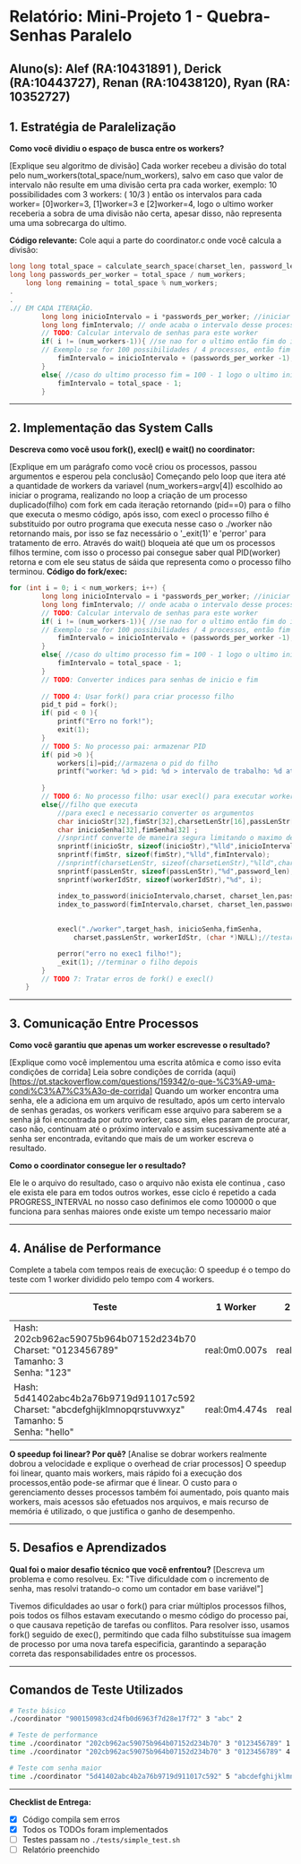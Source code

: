 # Relatório: Mini-Projeto 1 - Quebra-Senhas Paralelo

**Aluno(s):** Alef (RA:10431891 ), Derick (RA:10443727), Renan (RA:10438120), Ryan (RA: 10352727) 
---

## 1. Estratégia de Paralelização


**Como você dividiu o espaço de busca entre os workers?**

[Explique seu algoritmo de divisão]
Cada worker recebeu a divisão do total pelo num_workers(total_space/num_workers), salvo em caso que valor de intervalo não resulte em uma divisão certa pra cada worker, exemplo: 10 possibilidades com 3 workers: ( 10/3 ) então os intervalos para cada worker= [0]worker=3, [1]worker=3 e [2]worker=4, logo o ultimo worker receberia a sobra de uma divisão não certa, apesar disso, não representa uma uma sobrecarga do ultimo.

**Código relevante:** Cole aqui a parte do coordinator.c onde você calcula a divisão:
```c
long long total_space = calculate_search_space(charset_len, password_len);
long long passwords_per_worker = total_space / num_workers;
    long long remaining = total_space % num_workers;
.
.
.// EM CADA ITERAÇÃO.
        long long inicioIntervalo = i *passwords_per_worker; //iniciar em intervalos diferentes para cada i do loop
        long long fimIntervalo; // onde acaba o intervalo desse processo
        // TODO: Calcular intervalo de senhas para este worker
        if( i != (num_workers-1)){ //se nao for o ultimo então fim do intervalo = inicio + divisão das possibilidades
        // Exemplo :se for 100 possibilidades / 4 processos, então fim = inicio[0,25,50] + divisão das possibilidades[25]- 1 = [24,49,74]
            fimIntervalo = inicioIntervalo + (passwords_per_worker -1); 
        }
        else{ //caso do ultimo processo fim = 100 - 1 logo o ultimo inicia em 75 e acaba em 99.
            fimIntervalo = total_space - 1;
        }
```

---

## 2. Implementação das System Calls

**Descreva como você usou fork(), execl() e wait() no coordinator:**

[Explique em um parágrafo como você criou os processos, passou argumentos e esperou pela conclusão]
Começando pelo loop que itera até a quantidade de workers da variavel (num_workers=argv[4]) escolhido ao iniciar o programa, realizando no loop a criação de um processo duplicado(filho) com fork em cada iteração retornando (pid==0) para o filho que executa o mesmo código, após isso, com execl o processo filho é substituido por outro programa que executa nesse caso o ./worker não retornando mais, por isso se faz necessário o '_exit(1)' e 'perror' para tratamento de erro. Através do wait() bloqueia até que um os processos filhos termine, com isso o processo pai consegue saber qual PID(worker) retorna e com ele seu status de sáida que representa como o processo filho terminou. 
**Código do fork/exec:**
```c
for (int i = 0; i < num_workers; i++) {
        long long inicioIntervalo = i *passwords_per_worker; //iniciar em intervalos diferentes para cada i do loop
        long long fimIntervalo; // onde acaba o intervalo desse processo
        // TODO: Calcular intervalo de senhas para este worker
        if( i != (num_workers-1)){ //se nao for o ultimo então fim do intervalo = inicio + divisão das possibilidades
        // Exemplo :se for 100 possibilidades / 4 processos, então fim = inicio[0,25,50] + divisão das possibilidades[25]- 1 = [24,49,74]
            fimIntervalo = inicioIntervalo + (passwords_per_worker -1); 
        }
        else{ //caso do ultimo processo fim = 100 - 1 logo o ultimo inicia em 75 e acaba em 99.
            fimIntervalo = total_space - 1;
        }
        // TODO: Converter indices para senhas de inicio e fim
        
        // TODO 4: Usar fork() para criar processo filho
        pid_t pid = fork();
        if( pid < 0 ){
            printf("Erro no fork!");
            exit(1);
        }
        // TODO 5: No processo pai: armazenar PID
        if( pid >0 ){
            workers[i]=pid;//armazena o pid do filho
            printf("worker: %d > pid: %d > intervalo de trabalho: %d até %d \n",i, workers[i], inicioIntervalo, fimIntervalo); 
            
        }
        // TODO 6: No processo filho: usar execl() para executar worker
        else{//filho que executa
            //para exec1 e necessario converter os argumentos
            char inicioStr[32],fimStr[32],charsetLenStr[16],passLenStr[16],workerIdStr[8];
            char inicioSenha[32],fimSenha[32] ;
            //snprintf converte de maneira segura limitando o maximo de tamanho
            snprintf(inicioStr, sizeof(inicioStr),"%lld",inicioIntervalo);
            snprintf(fimStr, sizeof(fimStr),"%lld",fimIntervalo);
            //snprintf(charsetLenStr, sizeof(charsetLenStr),"%lld",charset_len);
            snprintf(passLenStr, sizeof(passLenStr),"%d",password_len);
            snprintf(workerIdStr, sizeof(workerIdStr),"%d", i);

            index_to_password(inicioIntervalo,charset, charset_len,password_len,inicioSenha);
            index_to_password(fimIntervalo,charset, charset_len,password_len,fimSenha);
            
            
            execl("./worker",target_hash, inicioSenha,fimSenha,
                charset,passLenStr, workerIdStr, (char *)NULL);//testar.

            perror("erro no exec1 filho!");
            _exit(1); //terminar o filho depois
        }
        // TODO 7: Tratar erros de fork() e execl()
    }
```

---

## 3. Comunicação Entre Processos

**Como você garantiu que apenas um worker escrevesse o resultado?**

[Explique como você implementou uma escrita atômica e como isso evita condições de corrida]
Leia sobre condições de corrida (aqui)[https://pt.stackoverflow.com/questions/159342/o-que-%C3%A9-uma-condi%C3%A7%C3%A3o-de-corrida]
Quando um worker encontra uma senha, ele a adiciona em um arquivo de resultado, após um certo intervalo de senhas geradas, os workers verificam esse arquivo para saberem se a senha já foi encontrada por outro worker, caso sim, eles param de procurar, caso não, continuam até o próximo intervalo e assim sucessivamente até a senha ser encontrada, evitando que mais de um worker escreva o resultado.

**Como o coordinator consegue ler o resultado?**

Ele le o arquivo do resultado, caso o arquivo não exista ele continua , caso ele exista ele para em todos outros workes, esse ciclo
é repetido a cada PROGRESS_INTERVAL no nosso caso definimos ele como 100000 o que funciona para senhas maiores onde existe um tempo
necessario maior

---

## 4. Análise de Performance
Complete a tabela com tempos reais de execução:
O speedup é o tempo do teste com 1 worker dividido pelo tempo com 4 workers.

| Teste | 1 Worker | 2 Workers | 4 Workers | Speedup (4w) |
|-------|----------|-----------|-----------|--------------|
| Hash: 202cb962ac59075b964b07152d234b70<br>Charset: "0123456789"<br>Tamanho: 3<br>Senha: "123" | real:0m0.007s | real:0m0.007s | real:0m0.007s | 0m0.001s |
| Hash: 5d41402abc4b2a76b9719d911017c592<br>Charset: "abcdefghijklmnopqrstuvwxyz"<br>Tamanho: 5<br>Senha: "hello" | real:0m4.474s | real:0m7.808s | real:0m1.598s | 2.799S |

**O speedup foi linear? Por quê?**
[Analise se dobrar workers realmente dobrou a velocidade e explique o overhead de criar processos]
O speedup foi linear, quanto mais workers, mais rápido foi a execução dos processos,então pode-se afirmar que é linear. O custo para o gerenciamento desses processos também foi aumentado, pois quanto mais workers, mais acessos são efetuados nos arquivos, e mais recurso de memória é utilizado, o que justifica o ganho de desempenho.

---

## 5. Desafios e Aprendizados
**Qual foi o maior desafio técnico que você enfrentou?**
[Descreva um problema e como resolveu. Ex: "Tive dificuldade com o incremento de senha, mas resolvi tratando-o como um contador em base variável"]

Tivemos dificuldades ao usar o fork() para criar múltiplos processos filhos, pois todos os filhos estavam executando o mesmo código do processo pai, o que causava repetição de tarefas ou conflitos. Para resolver isso, usamos fork() seguido de exec(), permitindo que cada filho substituísse sua imagem de processo por uma nova tarefa especificia, garantindo a separação correta das responsabilidades entre os processos.

---

## Comandos de Teste Utilizados

```bash
# Teste básico
./coordinator "900150983cd24fb0d6963f7d28e17f72" 3 "abc" 2

# Teste de performance
time ./coordinator "202cb962ac59075b964b07152d234b70" 3 "0123456789" 1
time ./coordinator "202cb962ac59075b964b07152d234b70" 3 "0123456789" 4

# Teste com senha maior
time ./coordinator "5d41402abc4b2a76b9719d911017c592" 5 "abcdefghijklmnopqrstuvwxyz" 4
```
---

**Checklist de Entrega:**
- [X] Código compila sem erros
- [X] Todos os TODOs foram implementados
- [ ] Testes passam no `./tests/simple_test.sh`
- [ ] Relatório preenchido
